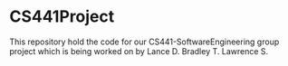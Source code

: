 # CS441Project
This repository hold the code for our CS441-SoftwareEngineering group project which is being worked on by 
Lance D. 
Bradley T. 
Lawrence S.
